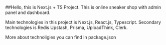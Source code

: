 ##Hello, this is Next.js + TS Project. 
This is online sneaker shop with admin panel and dashboard.

Main technologies in this project is Next.js, React.js, Typescript. 
Secondary technologies is Redis Upstash, Prisma, UploadThink, Clerk. 

More about technoligies you can find in package.json
